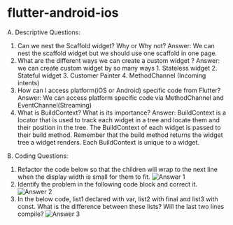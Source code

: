 # flutter-android-ios
A. Descriptive Questions: 
1. Can we nest the Scaffold widget? Why or Why not? 
Answer: We can nest the scaffold widget but we should use one scaffold in one page.
2. What are the different ways we can create a custom widget ? 
Answer: we can create custom widget by so many ways
        1. Stateless widget
        2. Stateful widget
        3. Customer Painter
        4. MethodChannel (Incoming intents)
3. How can I access platform(iOS or Android) specific code from Flutter? 
Answer: We can access platform specific code via MethodChannel and EventChannel(Streaming)
4. What is BuildContext? What is its importance? 
Answer: BuildContext is a locator that is used to track each widget in a tree and locate them and their position in the tree. 
        The BuildContext of each widget is passed to their build method. 
        Remember that the build method returns the widget tree a widget renders. 
        Each BuildContext is unique to a widget.

B. Coding Questions: 
1. Refactor the code below so that the children will wrap to the next line when the display width is small for them to fit.
![Answer 1](https://i.postimg.cc/LHktVw4W/ans1.png?dl=1)
2. Identify the problem in the following code block and correct it. 
![Answer 2](https://i.postimg.cc/jxdMnt6c/ans2.png?dl=1)
3. In the below code, list1 declared with var, list2 with final and list3 with const. What is the difference between these lists? Will the last two lines compile? 
![Answer 3](https://i.postimg.cc/mLbQpjtg/ans3.png?dl=1)

